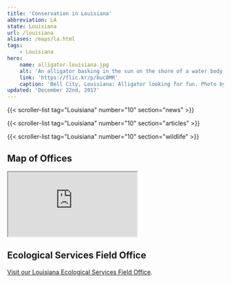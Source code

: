 ```yaml
---
title: 'Conservation in Louisiana'
abbreviation: LA
state: Louisiana
url: /louisiana
aliases: /maps/la.html
tags:
    - Louisiana
hero:
    name: alligator-louisiana.jpg
    alt: 'An alligator basking in the sun on the shore of a water body.'
    link: 'https://flic.kr/p/buc8MR'
    caption: 'Bell City, Louisiana: Alligator looking for fun. Photo by Corey Douglas.'
updated: 'December 22nd, 2017'
---
```


{{< scroller-list tag="Louisiana" number="10" section="news" >}}

{{< scroller-list tag="Louisiana" number="10" section="articles" >}}

{{< scroller-list tag="Louisiana" number="10" section="wildlife" >}}

## Map of Offices
<iframe src="https://usfws.github.io/southeast-mega-map/?state=Louisiana" class="state-map" title="List of offices in the Southeast Region of the U.S. Fish and Wildlife Service"></iframe>

## Ecological Services Field Office

[Visit our Louisiana Ecological Services Field Office](/lafayette).

